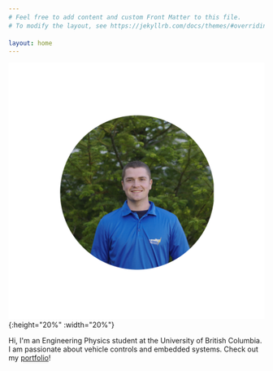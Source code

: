 ```yaml
---
# Feel free to add content and custom Front Matter to this file.
# To modify the layout, see https://jekyllrb.com/docs/themes/#overriding-theme-defaults

layout: home
---
```


![Headshot](media/headshot-small.jpg){:height="20%" :width="20%"}

Hi, I'm an Engineering Physics student at the University of British Columbia. I am passionate about vehicle controls and embedded systems. Check out my [portfolio](./portfolio/)!
